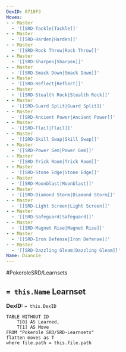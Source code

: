 ```yaml
---
DexID: 0718F3
Moves:
- - Master
  - '[[SRD-Tackle|Tackle]]'
- - Master
  - '[[SRD-Harden|Harden]]'
- - Master
  - '[[SRD-Rock Throw|Rock Throw]]'
- - Master
  - '[[SRD-Sharpen|Sharpen]]'
- - Master
  - '[[SRD-Smack Down|Smack Down]]'
- - Master
  - '[[SRD-Reflect|Reflect]]'
- - Master
  - '[[SRD-Stealth Rock|Stealth Rock]]'
- - Master
  - '[[SRD-Guard Split|Guard Split]]'
- - Master
  - '[[SRD-Ancient Power|Ancient Power]]'
- - Master
  - '[[SRD-Flail|Flail]]'
- - Master
  - '[[SRD-Skill Swap|Skill Swap]]'
- - Master
  - '[[SRD-Power Gem|Power Gem]]'
- - Master
  - '[[SRD-Trick Room|Trick Room]]'
- - Master
  - '[[SRD-Stone Edge|Stone Edge]]'
- - Master
  - '[[SRD-Moonblast|Moonblast]]'
- - Master
  - '[[SRD-Diamond Storm|Diamond Storm]]'
- - Master
  - '[[SRD-Light Screen|Light Screen]]'
- - Master
  - '[[SRD-Safeguard|Safeguard]]'
- - Master
  - '[[SRD-Magnet Rise|Magnet Rise]]'
- - Master
  - '[[SRD-Iron Defense|Iron Defense]]'
- - Master
  - '[[SRD-Dazzling Gleam|Dazzling Gleam]]'
Name: Diancie
---
```


#PokeroleSRD/Learnsets

## `= this.Name` Learnset

**DexID:** `= this.DexID`

```dataview
TABLE WITHOUT ID
    T[0] AS Learned,
    T[1] AS Move
FROM "Pokerole SRD/SRD-Learnsets"
flatten moves as T
where file.path = this.file.path
```

